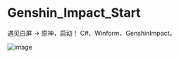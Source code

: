 # Genshin_Impact_Start
遇见白屏 -> 原神，启动！  C#、Winform、GenshinImpact。

![image](https://github.com/CJH3213/Images-blog/blob/main/%E7%99%BD%E5%B1%8F%E6%A3%80%E6%B5%8B%E5%8E%9F%E7%A5%9E%E5%90%AF%E5%8A%A8%E5%B0%8F%E8%BD%AF%E4%BB%B6/%E5%8E%9F%E7%A5%9E%E5%90%AF%E5%8A%A8%E5%B0%8F%E8%BD%AF%E4%BB%B6%E9%A2%84%E8%A7%88.png?raw=true)